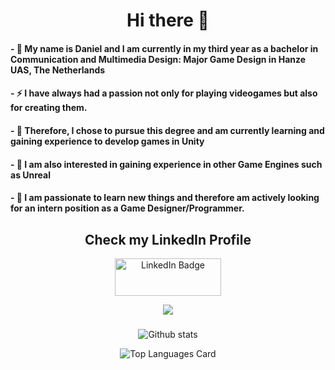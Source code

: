 <div id="header" align="center">
  <h1>Hi there 👋</h1>
</div>

#### - 👋 My name is Daniel and I am currently in my third year as a bachelor in **Communication and Multimedia Design: Major Game Design** in Hanze UAS, The Netherlands
#### - ⚡ I have always had a passion not only for playing videogames but also for creating them.
#### - 🌱 Therefore, I chose to pursue this degree and am currently learning and gaining experience to develop games in Unity 
#### - 👀 I am also interested in gaining experience in other Game Engines such as Unreal
#### - 💼 I am passionate to learn new things and therefore am actively looking for an intern position as a Game Designer/Programmer.

<div id="header" align="center">
  <h2>Check my LinkedIn Profile</h2>
</div>
<div id="badges" align="center">
  <a href="https://www.linkedin.com/in/daniel-batalski/">
    <img src="https://img.shields.io/badge/LinkedIn-blue?logo=linkedin&logoColor=white&style=for-the-badge" alt="LinkedIn Badge" width="170" height="60"/>
  </a>
<div id="profile-views" align="center">
  
  ![](https://komarev.com/ghpvc/?username=pimat2&color=orange)

</div>
  <h3></h3>
  
![Github stats](https://github-readme-stats.vercel.app/api?username=pimat2&theme=highcontrast&show_icons=true&count_private=true)
 

![Top Languages Card](https://github-readme-stats.vercel.app/api/top-langs/?username=pimat2&layout=compact)

 

  
  
<!--
**pimat2/pimat2** is a ✨ _special_ ✨ repository because its `README.md` (this file) appears on your GitHub profile.

Here are some ideas to get you started:

- 🔭 I’m currently working on ...
- 🌱 I’m currently learning ...
- 👯 I’m looking to collaborate on ...
- 🤔 I’m looking for help with ...
- 💬 Ask me about ...
- 📫 How to reach me: ...
- 😄 Pronouns: ...
- ⚡ Fun fact: ...
-->
